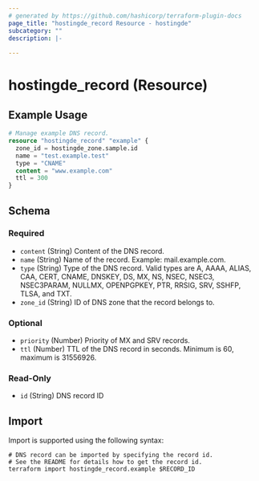 ```yaml
---
# generated by https://github.com/hashicorp/terraform-plugin-docs
page_title: "hostingde_record Resource - hostingde"
subcategory: ""
description: |-
  
---
```


# hostingde_record (Resource)



## Example Usage

```terraform
# Manage example DNS record.
resource "hostingde_record" "example" {
  zone_id = hostingde_zone.sample.id
  name = "test.example.test"
  type = "CNAME"
  content = "www.example.com"
  ttl = 300
}
```

<!-- schema generated by tfplugindocs -->
## Schema

### Required

- `content` (String) Content of the DNS record.
- `name` (String) Name of the record. Example: mail.example.com.
- `type` (String) Type of the DNS record. Valid types are A, AAAA, ALIAS, CAA, CERT, CNAME, DNSKEY, DS, MX, NS, NSEC, NSEC3, NSEC3PARAM, NULLMX, OPENPGPKEY, PTR, RRSIG, SRV, SSHFP, TLSA, and TXT.
- `zone_id` (String) ID of DNS zone that the record belongs to.

### Optional

- `priority` (Number) Priority of MX and SRV records.
- `ttl` (Number) TTL of the DNS record in seconds. Minimum is 60, maximum is 31556926.

### Read-Only

- `id` (String) DNS record ID

## Import

Import is supported using the following syntax:

```shell
# DNS record can be imported by specifying the record id.
# See the README for details how to get the record id.
terraform import hostingde_record.example $RECORD_ID
```
